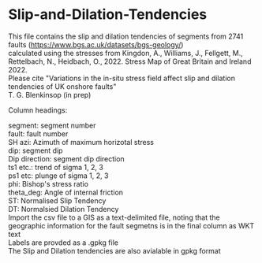 # Slip-and-Dilation-Tendencies
This file contains the slip and dilation tendencies of segments from 2741 faults (https://www.bgs.ac.uk/datasets/bgs-geology/) <br>
calculated using the stresses from Kingdon, A., Williams, J., Fellgett, M., Rettelbach, N., Heidbach, O., 2022. Stress Map of Great Britain and Ireland 2022.<br>
Please cite "Variations in the in-situ stress field affect slip and dilation tendencies of UK onshore faults"<br>
T. G. Blenkinsop (in prep)<br>

Column headings:

segment: segment number<br>
fault: fault number<br>
SH azi: Azimuth of maximum horizotal stress<br>
dip: segment dip<br>
Dip direction: segment dip direction<br>
ts1 etc.: trend of sigma 1, 2, 3<br>
ps1 etc: plunge of sigma 1, 2, 3<br>
phi: Bishop's stress ratio<br>
theta_deg: Angle of internal friction<br>
ST: Normalised Slip Tendency<br>
DT: Normalsied Dilation Tendency<br>
Import the csv file to a GIS as a text-delimited file, noting that the geographic information for the fault segmetns is in the final column as WKT text<br>
Labels are provded as a .gpkg file<br>
The Slip and Dilation tendencies are also avialable in gpkg format<br>

